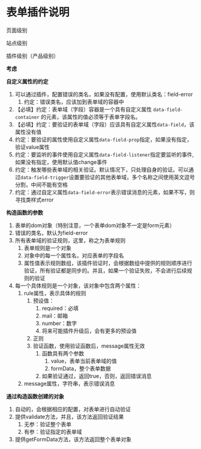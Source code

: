 # 表单插件说明

页面级别

站点级别

插件级别（产品级别）

**考虑**

**自定义属性的约定**

1. 可以通过插件，配置错误的类名，如果没有配置，使用默认类名：field-error
   1. 约定：错误类名，应该加到表单域的容器中
2. 【必填】约定：表单域（字段）容器是一个具有自定义属性 ```data-field-container``` 的元素，该属性的值必须等于表单字段名。
3. 【必填】约定：要验证的表单域（字段）应该具有自定义属性```data-field```，该属性没有值
4. 约定：要验证的属性使用自定义属性``data-field-prop``指定，如果没有指定，验证value属性
5. 约定：要监听的事件使用自定义属性```data-field-listener```指定要监听的事件, 如果没有指定，使用默认值change事件
6. 约定：触发哪些表单域的相关验证。默认情况下，只处理自身的验证。可以通过```data-field-trigger```设置要验证的其他表单域，多个名称之间使用英文逗号分割，中间不能有空格
7. 约定：通过自定义属性```data-field-error```表示错误消息的元素，如果不写，则寻找类样式error

**构造函数的参数**

1. 表单的dom对象（特别注意，一个表单dom对象不一定是form元素）
2. 错误的类名，默认为field-error
3. 所有表单域的验证规则，这里，称之为表单规则
   1. 表单规则是一个对象
   2. 对象中的每一个属性名，对应表单的字段名
   3. 属性值表示规则数组，该插件验证时，会根据数组中提供的规则顺序进行验证，所有验证都是同步的。并且，如果一个验证失败，不会进行后续规则的验证
4. 每一个具体规则是一个对象，该对象中包含两个属性：
   1. rule属性，表示具体的规则
      1. 预设值：
         1. required：必填
         2. mail：邮箱
         3. number：数字
         4. 将来可能插件升级后，会有更多的预设值
      2. 正则
      3. 验证函数，使用验证函数后，message属性无效
         1. 函数具有两个参数
            1. value，表单当前表单域的值
            2. formData，整个表单数据
         2. 如果验证通过，返回true，否则，返回错误消息
   2. message属性，字符串，表示错误消息

**通过构造函数创建的对象**

1. 自动的，会根据相应的配置，对表单进行自动验证
2. 提供validate方法，并且，该方法返回验证结果
   1. 无参：验证整个表单
   2. 有参：验证指定的表单域
3. 提供getFormData方法，该方法返回整个表单对象